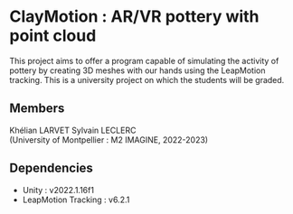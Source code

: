 # ClayMotion : AR/VR pottery with point cloud  
This project aims to offer a program capable of simulating the activity of pottery by creating 3D meshes with our hands using the LeapMotion tracking.
This is a university project on which the students will be graded.

## Members  
Khélian LARVET
Sylvain LECLERC  
(University of Montpellier : M2 IMAGINE, 2022-2023)

## Dependencies
- Unity : v2022.1.16f1  
- LeapMotion Tracking : v6.2.1  